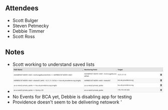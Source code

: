 ## Attendees
- Scott Bulger
- Steven Petmecky
- Debbie Timmer
- Scott Ross

## Notes
- Scott working to understand saved lists
- ![Debbie Timmer Tests](images/debbie_timmer_test.jpg 'Debbie Timmer Paths')
- No Events for BCA yet, Debbie is disabling app for testing
- Providence doesn't seem to be delivering netowork '
